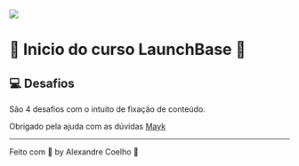 <h1>
<img src="https://github.com/Rocketseat/bootcamp-launchbase-desafios-02/blob/master/desafios/logo.svg">
</h1>


# :rocket: Inicio do curso LaunchBase :rocket:

## :computer: Desafios

São 4 desafios com o intuito de fixação de conteúdo.

Obrigado pela ajuda com as dúvidas [Mayk](https://github.com/maykbrito)

---

Feito com :purple_heart: by Alexandre Coelho :wave:

